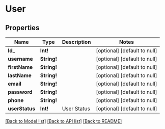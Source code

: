 # User

## Properties

| Name           | Type        | Description | Notes                        |
| -------------- | ----------- | ----------- | ---------------------------- |
| **Id\_**       | **Int!**    |             | [optional] [default to null] |
| **username**   | **String!** |             | [optional] [default to null] |
| **firstName**  | **String!** |             | [optional] [default to null] |
| **lastName**   | **String!** |             | [optional] [default to null] |
| **email**      | **String!** |             | [optional] [default to null] |
| **password**   | **String!** |             | [optional] [default to null] |
| **phone**      | **String!** |             | [optional] [default to null] |
| **userStatus** | **Int!**    | User Status | [optional] [default to null] |

[[Back to Model list]](../README.md#documentation-for-models) [[Back to API list]](../README.md#documentation-for-api-endpoints) [[Back to README]](../README.md)
